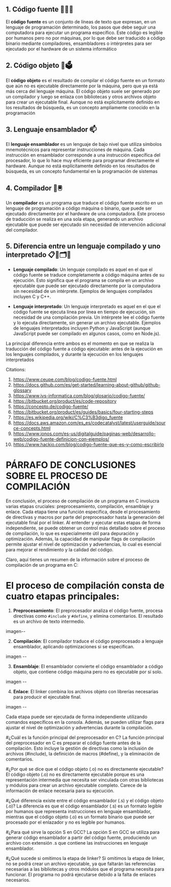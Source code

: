 ## 1. Código fuente 📔📒💡

El **código fuente** es un conjunto de líneas de texto que expresan, en un lenguaje de programación determinado, los pasos que debe seguir una computadora para ejecutar un programa específico. Este código es legible por humanos pero no por máquinas, por lo que debe ser traducido a código binario mediante compiladores, ensambladores o intérpretes para ser ejecutado por el hardware de un sistema informático

## 2. Código objeto 📌🗳️

El **código objeto** es el resultado de compilar el código fuente en un formato que aún no es ejecutable directamente por la máquina, pero que ya está más cerca del lenguaje máquina. El código objeto suele ser generado por un compilador y luego se enlaza con bibliotecas y otros archivos objeto para crear un ejecutable final. Aunque no está explícitamente definido en los resultados de búsqueda, es un concepto ampliamente conocido en la programación

## 3. Lenguaje ensamblador 📫

El **lenguaje ensamblador** es un lenguaje de bajo nivel que utiliza símbolos mnemotécnicos para representar instrucciones de máquina. Cada instrucción en ensamblador corresponde a una instrucción específica del procesador, lo que lo hace muy eficiente para programar directamente el hardware. Aunque no está explícitamente definido en los resultados de búsqueda, es un concepto fundamental en la programación de sistemas

## 4. Compilador 💽🖲️

Un **compilador** es un programa que traduce el código fuente escrito en un lenguaje de programación a código máquina o binario, que puede ser ejecutado directamente por el hardware de una computadora. Este proceso de traducción se realiza en una sola etapa, generando un archivo ejecutable que puede ser ejecutado sin necesidad de intervención adicional del compilador.

## 5. Diferencia entre un lenguaje compilado y uno interpretado 📋📇🗂️📂

- **Lenguaje compilado**: Un lenguaje compilado es aquel en el que el código fuente se traduce completamente a código máquina antes de su ejecución. Esto significa que el programa se compila en un archivo ejecutable que puede ser ejecutado directamente por la computadora sin necesidad de un intérprete. Ejemplos de lenguajes compilados incluyen C y C++.

- **Lenguaje interpretado**: Un lenguaje interpretado es aquel en el que el código fuente se ejecuta línea por línea en tiempo de ejecución, sin necesidad de una compilación previa. Un intérprete lee el código fuente y lo ejecuta directamente, sin generar un archivo ejecutable. Ejemplos de lenguajes interpretados incluyen Python y JavaScript (aunque JavaScript puede ser compilado en algunos casos, como en Node.js).

La principal diferencia entre ambos es el momento en que se realiza la traducción del código fuente a código ejecutable: antes de la ejecución en los lenguajes compilados, y durante la ejecución en los lenguajes interpretados

Citations:
1. https://www.ceupe.com/blog/codigo-fuente.html
2. https://docs.github.com/es/get-started/learning-about-github/github-glossary
3. https://www.jvs-informatica.com/blog/glosario/codigo-fuente/
4. https://bitbucket.org/product/es/code-repository
5. https://concepto.de/codigo-fuente/
6. https://bitbucket.org/product/es/guides/basics/four-starting-steps
7. https://es.wikipedia.org/wiki/C%C3%B3digo_fuente
8. https://docs.aws.amazon.com/es_es/codecatalyst/latest/userguide/source-concepts.html
9. https://www.ionos.com/es-us/digitalguide/paginas-web/desarrollo-web/codigo-fuente-definicion-con-ejemplos/
10. https://www.hackio.com/blog/codigo-fuente-que-es-y-como-escribirlo

# PÁRRAFO DE CONCLUSIONES SOBRE EL PROCESO DE COMPILACIÓN 
En conclusión, el proceso de compilación de un programa en C involucra varias etapas cruciales: preprocesamiento, compilación, ensamblaje y enlace. Cada etapa tiene una función específica, desde el procesamiento de directivas y macros por parte del preprocesador hasta la generación del ejecutable final por el linker. Al entender y ejecutar estas etapas de forma independiente, se puede obtener un control más detallado sobre el proceso de compilación, lo que es especialmente útil para depuración y optimización. Además, la capacidad de manipular flags de compilación permite ajustar el nivel de optimización y advertencias, lo cual es esencial para mejorar el rendimiento y la calidad del código.

Claro, aquí tienes un resumen de la información sobre el proceso de compilación de un programa en C:

# El proceso de compilación consta de cuatro etapas principales:
1. **Preprocesamiento**: El preprocesador analiza el código fuente, procesa directivas como `#include` y `#define`, y elimina comentarios. El resultado es un archivo de texto intermedio.

imagen--
   
2. **Compilación**: El compilador traduce el código preprocesado a lenguaje ensamblador, aplicando optimizaciones si se especifican.

imagen --

3. **Ensamblaje**: El ensamblador convierte el código ensamblador a código objeto, que contiene código máquina pero no es ejecutable por sí solo.

imagen --

4. **Enlace**: El linker combina los archivos objeto con librerías necesarias para producir el ejecutable final.

imagen -- 

Cada etapa puede ser ejecutada de forma independiente utilizando comandos específicos en la consola. Además, se pueden utilizar flags para ajustar el nivel de optimización y advertencias durante la compilación.

#¿Cuál es la función principal del preprocesador en C?
La función principal del preprocesador en C es preparar el código fuente antes de la compilación. Esto incluye la gestión de directivas como la inclusión de archivos (#include), la definición de macros (#define), y la eliminación de comentarios.


#¿Por qué se dice que el código objeto (.o) no es directamente ejecutable?
El código objeto (.o) no es directamente ejecutable porque es una representación intermedia que necesita ser vinculada con otras bibliotecas y módulos para crear un archivo ejecutable completo. Carece de la información de enlace necesaria para su ejecución.


#¿Qué diferencia existe entre el código ensamblador (.s) y el código objeto (.o)?
La diferencia es que el código ensamblador (.s) es un formato legible por humanos que representa instrucciones en lenguaje ensamblador, mientras que el código objeto (.o) es un formato binario que puede ser procesado por el enlazador y no es legible por humanos.


#¿Para qué sirve la opción S en GCC?
La opción S en GCC se utiliza para generar código ensamblador a partir del código fuente, produciendo un archivo con extensión .s que contiene las instrucciones en lenguaje ensamblador.


#¿Qué sucede si omitimos la etapa de linker?
Si omitimos la etapa de linker, no se podrá crear un archivo ejecutable, ya que faltarán las referencias necesarias a las bibliotecas y otros módulos que el programa necesita para funcionar. El programa no podrá ejecutarse debido a la falta de enlaces necesarios.